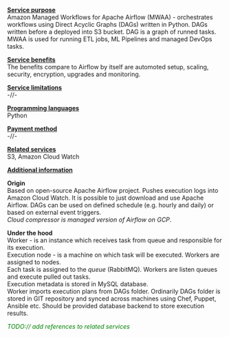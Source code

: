 <u>**Service purpose**</u> <br />
Amazon Managed Workflows for Apache Airflow (MWAA) - 
orchestrates workflows using Direct Acyclic Graphs (DAGs) written in Python.
DAGs written before a deployed into S3 bucket. DAG is a graph of runned tasks.
MWAA is used for running ETL jobs, ML Pipelines and managed DevOps tasks.

<u>**Service benefits**</u> <br />
The benefits compare to Airflow by itself are automoted setup, scaling, 
security, encryption, upgrades and monitoring.

<u>**Service limitations**</u> <br />
-//-<br />

<u>**Programming languages**</u> <br />
Python

<u>**Payment method**</u> <br />
-//-<br />

<u>**Related services**</u> <br />
S3, Amazon Cloud Watch

<u>**Additional information**</u> <br />

**Origin**<br />
Based on open-source Apache Airflow project.
Pushes execution logs into Amazon Cloud Watch.
It is possible to just download and use Apache Airflow.
DAGs can be used on defined schedule (e.g. hourly and daily) or
based on external event triggers.<br />
*Cloud compressor is managed version of Airflow on GCP*.

**Under the hood**<br />
Worker - is an instance which receives task from queue and responsible for its execution.<br />
Execution node - is a machine on which task will be executed.
Workers are assigned to nodes.<br />
Each task is assigned to the *queue* (RabbitMQ). Workers are listen queues
and execute pulled out tasks. <br />
Execution metadata is stored in MySQL database.<br />
Worker imports execution plans from DAGs folder.
Ordinarily DAGs folder is stored in GIT repository and synced across machines
using Chef, Puppet, Ansible etc.
Should be provided database backend to store execution results.

<span style="color: green">*TODO:// add references to related services*</span>